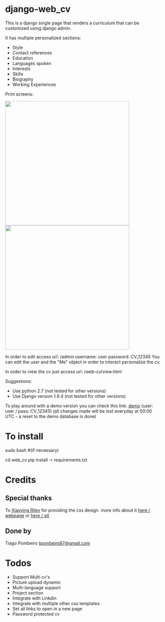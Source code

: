 # django-web_cv

This is a django single page that renders a curriculum that can be customized using django admin.

It has multiple personalized sections:
* Style
* Contact references
* Education 
* Languages spoken
* Interests
* Skills
* Biography
* Working Experiences

Print screens:

<img src="https://github.com/tpombeiro87/django-web_cv/blob/master/example_1.png?raw=true" width="400">
<img src="https://github.com/tpombeiro87/django-web_cv/blob/master/example_2.png?raw=true" width="400">




In order to edit access url: /admin
    username: user
    password: CV_12345
You can edit the user and the "Me" object in order to interact personalize the cv.


In order to view the cv just access url: /web-cv/view.html

Suggestions:
* Use python 2.7 (not tested for other versions)
* Use Django version 1.9.4 (not tested for other versions)

To play around with a demo version you can check this link: 
[demo](http://djangowebcv.pythonanywhere.com/web-cv/view.html)  (user: user / pass: CV_12345)
(all changes made will be lost everyday at 00:00 UTC - a reset to the demo database is done)

# To install

sudo bash #(if necessary)

cd web_cv
pip install -r requirements.txt 


# Credits

## Special thanks
To [Xiaoying Riley](http://themes.3rdwavemedia.com/) for providing the css design. more info about it [here / webpage](http://themes.3rdwavemedia.com/website-templates/orbit-free-resume-cv-template-for-developers/) or [here / git](https://github.com/xriley/Orbit-Theme) 

## Done by
Tiago Pombeiro tpombeiro87@gmail.com


# Todos

* Support Multi cv's
* Picture upload dynamic
* Multi-language support
* Project section
* Integrate with Linkdin
* Integrate with multiple other css templates
* Set all links to open in a new page
* Password protected cv

